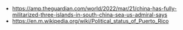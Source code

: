 - https://amp.theguardian.com/world/2022/mar/21/china-has-fully-militarized-three-islands-in-south-china-sea-us-admiral-says
- https://en.m.wikipedia.org/wiki/Political_status_of_Puerto_Rico